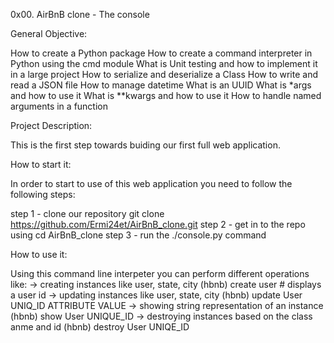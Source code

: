 0x00. AirBnB clone - The console

General Objective:

How to create a Python package
How to create a command interpreter in Python using the cmd module
What is Unit testing and how to implement it in a large project
How to serialize and deserialize a Class
How to write and read a JSON file
How to manage datetime
What is an UUID
What is *args and how to use it
What is **kwargs and how to use it
How to handle named arguments in a function

Project Description:

This is the first step towards buiding our first full web application.

How to start it:

In order to start to use of this web application you need to follow the following steps:

step 1 - clone our repository git clone https://github.com/Ermi24et/AirBnB_clone.git
step 2 - get in to the repo using cd AirBnB_clone
step 3 - run the ./console.py command

How to use it:

Using this command line interpeter you can perform different operations like:
-> creating instances like user, state, city
	(hbnb) create user
	# displays a user id
-> updating instances like user, state, city
	(hbnb) update User UNIQ_ID ATTRIBUTE VALUE
-> showing string representation of an instance
	(hbnb) show User UNIQUE_ID
-> destroying instances based on the class anme and id
	(hbnb) destroy User UNIQE_ID	
